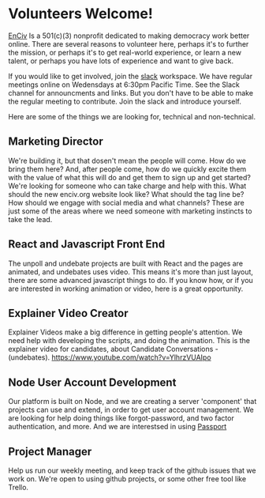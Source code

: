 # Volunteers Welcome!
[EnCiv](http://enciv.org) Is a 501(c)(3) nonprofit dedicated to making democracy work better online. There are several reasons to volunteer here, perhaps it's to further the mission, or perhaps it's to get real-world experience, or learn a new talent, or perhaps you have lots of experience and want to give back.

If you would like to get involved, join the [slack](https://docs.google.com/forms/d/e/1FAIpQLSee58BUiy12dtloG9pLITsELcNldIwXcEtCotV9r95BZJSIVA/viewform?usp=sf_link) workspace.  We have regular meetings online on Wedensdays at 6:30pm Pacific Time.  See the Slack channel for announcments and links.  But you don't have to be able to make the regular meeting to contribute. Join the slack and introduce yourself.

Here are some of the things we are looking for, technical and non-technical.

## Marketing Director
We're building it, but that dosen't mean the people will come.  How do we bring them here?  And, after people come, how do we quickly excite them with the value of what this will do and get them to sign up and get started? We're looking for someone who can take charge and help with this. What should the new enciv.org website look like? What should the tag line be? How should we engage with social media and what channels? These are just some of the areas where we need someone with marketing instincts to take the lead. 

## React and Javascript Front End
The unpoll and undebate projects are built with React and the pages are animated, and undebates uses video. This means it's more than just layout, there are some advanced javascript things to do.  If you know how, or if you are interested in working animation or video, here is a great opportunity.

## Explainer Video Creator 
Explainer Videos make a big difference in getting people's attention.  We need help with developing the scripts, and doing the animation.  This is the explainer video for candidates, about Candidate Conversations - (undebates). https://www.youtube.com/watch?v=YlhrzVUAIpo

## Node User Account Development
Our platform is built on Node, and we are creating a server 'component' that projects can use and extend, in order to get user account management.  We are looking for help doing things like forgot-password, and two factor authentication, and more.  And we are interestsed in using [Passport](http://www.passportjs.org/)

## Project Manager
Help us run our weekly meeting, and keep track of the github issues that we work on. We're open to using github projects, or some other free tool like Trello.  
